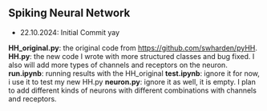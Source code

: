 ## Spiking Neural Network

- 22.10.2024: Initial Commit
    yay

**HH_original.py**: the original code from https://github.com/swharden/pyHH.
**HH.py**: the new code I wrote with more structured classes and bug fixed. I also will add more types of channels and receptors on the neuron.
**run.ipynb**: running results with the HH_original
**test.ipynb**: ignore it for now, i use it to test my new HH.py
**neuron.py**: ignore it as well, it is empty. I plan to add different kinds of neurons with different combinations with channels and receptors.